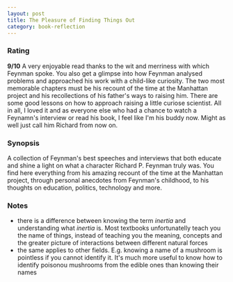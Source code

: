 ```yaml
---
layout: post
title: The Pleasure of Finding Things Out
category: book-reflection
---
```


### Rating
**9/10** A very enjoyable read thanks to the wit and merriness with which Feynman spoke. You also get a glimpse into how Feynman analysed problems and approached his work with a child-like curiosity. The two most memorable chapters must be his recount of the time at the Manhattan project and his recollections of his father's ways to raising him. There are some good lessons on how to approach raising a little curiose scientist. All in all, I loved it and as everyone else who had a chance to watch a Feynamn's interview or read his book, I feel like I'm his buddy now. Might as well just call him Richard from now on.

### Synopsis
A collection of Feynman's best speeches and interviews that both educate and shine a light on what a character Richard P. Feynman truly was. You find here everything from his amazing recount of the time at the Manhattan project, through personal anecdotes from Feynman's childhood, to his thoughts on education, politics, technology and more.

### Notes
- there is a difference between knowing the term *inertia* and understanding what *inertia* is. Most textbooks unfortunatelly teach you the name of things, instead of teaching you the meaning, concepts and the greater picture of interactions between different natural forces
- the same applies to other fields. E.g. knowing a name of a mushroom is pointless if you cannot identify it. It's much more useful to know how to identify poisonou mushrooms from the edible ones than knowing their names